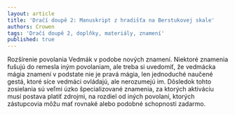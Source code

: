 ```yaml
---
layout: article
title: 'Dračí doupě 2: Manuskript z hradišťa na Berstukovej skale'
authors: Crowen
tags: 'Dračí doupě 2, doplňky, materiály, znamení'
published: true
---
```


Rozšírenie povolania Vedmák v podobe
nových znamení. Niektoré znamenia fušujú
do remesla iným povolaniam, ale treba
si uvedomiť, že vedmácka mágia znamení v
podstate nie je pravá mágia, len jednoduché
naučené gestá, ktoré síce vedmáci ovládajú,
ale nerozumejú im. Dôsledok tohto zosielania
sú veľmi úzko špecializované znamenia, za ktorých
aktiváciu musí postava platiť zdrojmi, na
rozdiel od iných povolaní, ktorých zástupcovia
môžu mať rovnaké alebo podobné schopnosti
zadarmo.
